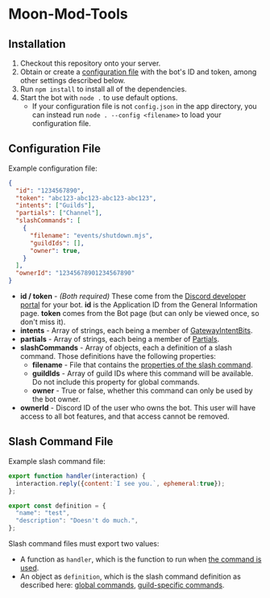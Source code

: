 # Moon-Mod-Tools

## Installation
1. Checkout this repository onto your server.
2. Obtain or create a [configuration file](#configuration-file) with the bot's ID and token, among other settings described below.
3. Run `npm install` to install all of the dependencies.
4. Start the bot with `node .` to use default options.
   * If your configuration file is not `config.json` in the app directory, you can instead run `node . --config <filename>` to load your configuration file.

## Configuration File
Example configuration file:
```json
{
  "id": "1234567890",
  "token": "abc123-abc123-abc123-abc123",
  "intents": ["Guilds"],
  "partials": ["Channel"],
  "slashCommands": [
    {
      "filename": "events/shutdown.mjs",
      "guildIds": [],
      "owner": true,
    }
  ],
  "ownerId": "12345678901234567890"
}
```
* **id / token** - *(Both required)* These come from the [Discord developer portal](https://discord.com/developers/applications) for your bot. **id** is the Application ID from the General Information page. **token** comes from the Bot page (but can only be viewed once, so don't miss it).
* **intents** - Array of strings, each being a member of [GatewayIntentBits](https://discord-api-types.dev/api/discord-api-types-v10/enum/GatewayIntentBits).
* **partials** - Array of strings, each being a member of [Partials](https://discordjs.guide/popular-topics/partials.html#enabling-partials).
* **slashCommands** - Array of objects, each a definition of a slash command. Those definitions have the following properties:
  * **filename** - File that contains the [properties of the slash command](#slash-command-file).
  * **guildIds** - Array of guild IDs where this command will be available. Do not include this property for global commands.
  * **owner** - True or false, whether this command can only be used by the bot owner.
* **ownerId** - Discord ID of the user who owns the bot. This user will have access to all bot features, and that access cannot be removed.

## Slash Command File
Example slash command file:
```javascript
export function handler(interaction) {
  interaction.reply({content:`I see you.`, ephemeral:true});
};

export const definition = {
  "name": "test",
  "description": "Doesn't do much.",
};
```
Slash command files must export two values:
* A function as `handler`, which is the function to run when [the command is used](https://discord.js.org/docs/packages/discord.js/main/Client:Class#interactionCreate).
* An object as `definition`, which is the slash command definition as described here: [global commands](https://discord.com/developers/docs/interactions/application-commands#create-global-application-command-json-params), [guild-specific commands](https://discord.com/developers/docs/interactions/application-commands#create-guild-application-command-json-params).
